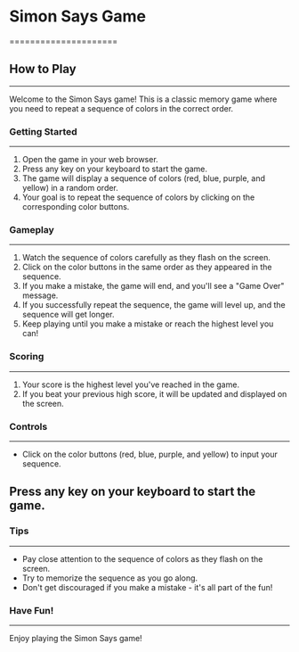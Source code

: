 # Simon Says Game
=====================

## How to Play
---------------

Welcome to the Simon Says game! This is a classic memory game where you need to repeat a sequence of colors in the correct order.

### Getting Started
-------------------

1. Open the game in your web browser.
2. Press any key on your keyboard to start the game.
3. The game will display a sequence of colors (red, blue, purple, and yellow) in a random order.
4. Your goal is to repeat the sequence of colors by clicking on the corresponding color buttons.

### Gameplay
------------

1. Watch the sequence of colors carefully as they flash on the screen.
2. Click on the color buttons in the same order as they appeared in the sequence.
3. If you make a mistake, the game will end, and you'll see a "Game Over" message.
4. If you successfully repeat the sequence, the game will level up, and the sequence will get longer.
5. Keep playing until you make a mistake or reach the highest level you can!

### Scoring
------------

1. Your score is the highest level you've reached in the game.
2. If you beat your previous high score, it will be updated and displayed on the screen.

### Controls
------------

* Click on the color buttons (red, blue, purple, and yellow) to input your sequence.
## Press any key on your keyboard to start the game.

### Tips
------

* Pay close attention to the sequence of colors as they flash on the screen.
* Try to memorize the sequence as you go along.
* Don't get discouraged if you make a mistake - it's all part of the fun!

### Have Fun!
--------------

Enjoy playing the Simon Says game!
